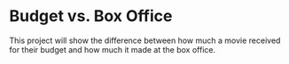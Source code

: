 # Budget vs. Box Office
This project will show the difference between how much a movie received for their budget and how much it made at the box office.
